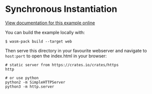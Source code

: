 # Synchronous Instantiation

[View documentation for this example online][dox]

[dox]: https://wasm-bindgen.github.io/wasm-bindgen/examples/synchronous-instantiation.html

You can build the example locally with:

```
$ wasm-pack build --target web
```

Then serve this directory in your favourite webserver and navigate to `host:port`
to open the index.html in your browser:

```
# static server from https://crates.io/crates/https
http

# or use python
python2 -m SimpleHTTPServer
python3 -m http.server
```
